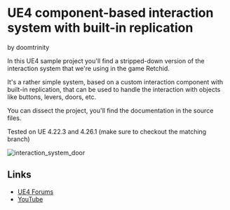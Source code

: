 # UE4 component-based interaction system with built-in replication
by doomtrinity

In this UE4 sample project you'll find a stripped-down version of the interaction system that we're using in the game Retchid.

It's a rather simple system, based on a custom interaction component with built-in replication, that can be used to handle the interaction with objects like buttons, levers, doors, etc.

You can dissect the project, you'll find the documentation in the source files. 

Tested on UE 4.22.3 and 4.26.1 (make sure to checkout the matching branch)

![interaction_system_door](https://user-images.githubusercontent.com/16953856/123490853-77f2f300-d615-11eb-9173-a8c493093dcf.PNG)

## Links
- [UE4 Forums](https://forums.unrealengine.com/t/component-based-interaction-system-with-built-in-replication/232091)  
- [YouTube](https://www.youtube.com/watch?v=Dd5ZCetPw3w)  
